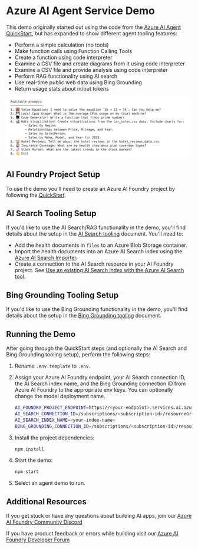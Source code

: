 # Azure AI Agent Service Demo

This demo originally started out using the code from the [Azure AI Agent QuickStart](https://learn.microsoft.com/azure/ai-services/agents/quickstart), but has expanded to show different agent tooling features:

- Perform a simple calculation (no tools)
- Make function calls using Function Calling Tools
- Create a function using code interpreter
- Examine a CSV file and create diagrams from it using code interpreter
- Examine a CSV file and provide analysis using code interpreter
- Perform RAG functionality using AI search
- Use real-time public web data using Bing Grounding
- Return usage stats about in/out tokens

![Demo Prompts](./images/prompts.png)

## AI Foundry Project Setup

To use the demo you'll need to create an Azure AI Foundry project by following the [QuickStart](https://learn.microsoft.com/azure/ai-services/agents/quickstart?pivots=programming-language-javascript). 

## AI Search Tooling Setup

If you'd like to use the AI Search/RAG functionality in the demo, you'll find details about the setup in the [AI Search tooling](https://learn.microsoft.com/azure/ai-services/agents/how-to/tools/azure-ai-search?tabs=azurecli%2Cjavascript&pivots=code-examples) document. You'll need to:

- Add the health documents in `files` to an Azure Blob Storage container.
- Import the health documents into an Azure AI Search index using the [Azure AI Search Importer](https://learn.microsoft.com/en-us/azure/search/search-get-started-portal-import-vectors).
- Create a connection to the AI Search resource in your AI Foundry project. See [Use an existing AI Search index with the Azure AI Search tool](https://learn.microsoft.com/azure/ai-services/agents/how-to/tools/azure-ai-search?tabs=azurecli%2Cjavascript&pivots=code-examples#import-documents-into-an-index).

## Bing Grounding Tooling Setup

If you'd like to use the Bing Grounding functionality in the demo, you'll find details about the setup in the [Bing Grounding tooling](https://learn.microsoft.com/azure/ai-services/agents/how-to/tools/bing-grounding?tabs=azurecli%2Cjavascript&pivots=code-examples) document.

## Running the Demo

After going through the QuickStart steps (and optionally the AI Search and Bing Grounding tooling setup), perform the following steps:

1. Rename `.env.template` to `.env`.

1. Assign your Azure AI Foundry endpoint, your AI Search connection ID, the AI Search index name, and the Bing Grounding connection ID from Azure AI Foundry to the appropriate env keys. You can optionally change the model deployment name.

    ```bash
    AI_FOUNDRY_PROJECT_ENDPOINT=https://<your-endpoint>.services.ai.azure.com/api/projects/<your-project>
    AI_SEARCH_CONNECTION_ID=/subscriptions/<subscription-id>/resourceGroups/<resource-group>/providers/Microsoft.CognitiveServices/accounts/<account-name>/projects/<project-name>/connections/<connection-name>
    AI_SEARCH_INDEX_NAME=<your-index-name>
    BING_GROUNDING_CONNECTION_ID=/subscriptions/<subscription-id>/resourceGroups/<resource-group>/providers/Microsoft.CognitiveServices/accounts/<account-name>/projects/<project-name>/connections/<connection-name>
    ```

1. Install the project dependencies:

    ```bash
    npm install
    ```

1. Start the demo:
    ```bash
    npm start
    ```

1. Select an agent demo to run.

## Additional Resources

If you get stuck or have any questions about building AI apps, join our [Azure AI Foundry Community Discord](https://discord.com/invite/kzRShWzttr)

If you have product feedback or errors while building visit our [Azure AI Foundry Developer Forum](https://github.com/orgs/azure-ai-foundry/discussions)
